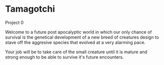 # Tamagotchi
Project 0

Welcome to a future post apocalyptic world in which our only chance of survival is the genetical development of a new breed of creatures design to stave off the aggresive species that evolved at a very alarming pace. 

Your job will be to take care of the small creature until it is mature and strong enough to be able to survive it's future encounters.